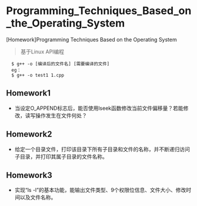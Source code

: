 # Programming_Techniques_Based_on_the_Operating_System
[Homework]Programming Techniques Based on the Operating System

>基于Linux API编程

~~~
  $ g++ -o [编译后的文件名] [需要编译的文件]
  eg：
  $ g++ -o test1 1.cpp
~~~

## Homework1
- 当设定O_APPEND标志后，能否使用lseek函数修改当前文件偏移量？若能修改，读写操作发生在文件何处？

## Homework2
- 给定一个目录文件，打印该目录下所有子目录和文件的名称，并不断递归访问子目录，并打印其属子目录的文件名称。

## Homework3
- 实现“ls -l”的基本功能，能输出文件类型、9个权限位信息、文件大小、修改时间以及文件名称。
